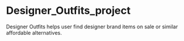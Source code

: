 # Designer_Outfits_project
Designer Outfits helps user find designer brand items on sale or similar affordable alternatives.
